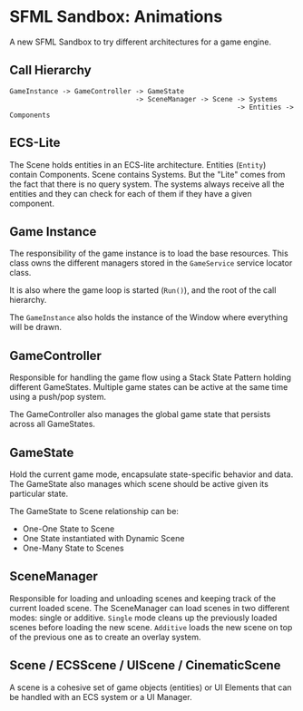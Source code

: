 # SFML Sandbox: Animations

A new SFML Sandbox to try different architectures for a game engine.

## Call Hierarchy

```
GameInstance -> GameController -> GameState
                               -> SceneManager -> Scene -> Systems
                                                        -> Entities -> Components
```

## ECS-Lite

The Scene holds entities in an ECS-lite architecture. Entities (`Entity`) contain Components. Scene contains Systems.
But the "Lite" comes from the fact that there is no query system. The systems always receive all the entities and
they can check for each of them if they have a given component.

## Game Instance

The responsibility of the game instance is to load the base resources. This class owns the different
managers stored in the `GameService` service locator class.

It is also where the game loop is started (`Run()`), and the root of the call hierarchy.

The `GameInstance` also holds the instance of the Window where everything will be drawn.

## GameController

Responsible for handling the game flow using a Stack State Pattern holding different GameStates. Multiple game states can
be active at the same time using a push/pop system.

The GameController also manages the global game state that persists across all GameStates.

## GameState

Hold the current game mode, encapsulate state-specific behavior and data. The GameState also manages which scene should
be active given its particular state.

The GameState to Scene relationship can be:

- One-One State to Scene
- One State instantiated with Dynamic Scene
- One-Many State to Scenes

## SceneManager

Responsible for loading and unloading scenes and keeping track of the current loaded scene. The SceneManager can load
scenes in two different modes: single or additive. `Single` mode cleans up the previously loaded scenes before loading
the new scene. `Additive` loads the new scene on top of the previous one as to create an overlay system.

## Scene / ECSScene / UIScene / CinematicScene

A scene is a cohesive set of game objects (entities) or UI Elements that can be handled with an ECS system or
a UI Manager.

